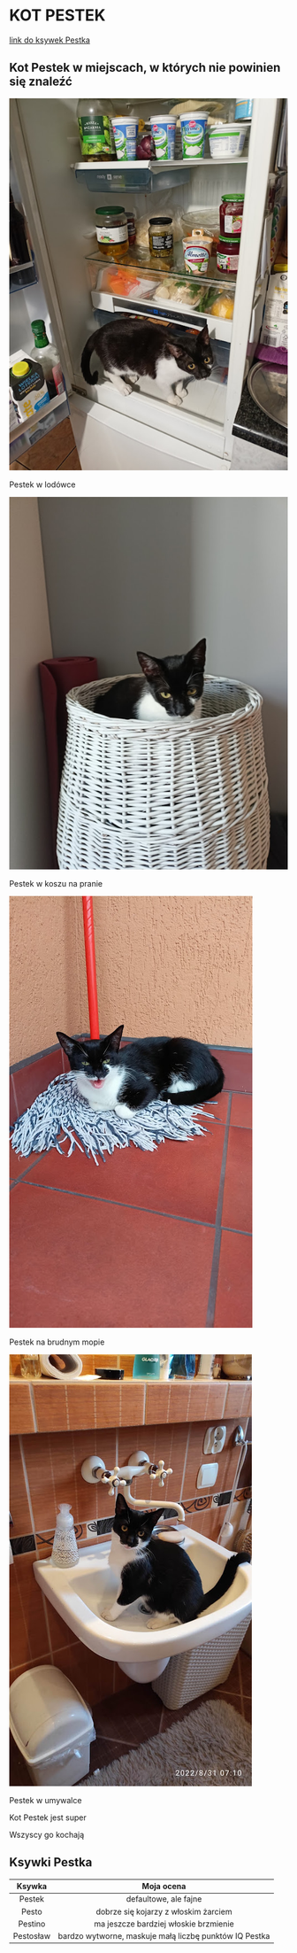 # KOT PESTEK

[link do ksywek Pestka](#ksywki-pestka)

## Kot Pestek w miejscach, w których nie powinien się znaleźć

![pestek1](pestek1.jpg)

Pestek w lodówce

![pestek2](pestek2.jpg)

Pestek w koszu na pranie

![pestek3](pestek3.jpg)

Pestek na brudnym mopie

![pestek4](pestek4.jpg)

Pestek w umywalce

Kot Pestek jest super

Wszyscy go kochają

## Ksywki Pestka

|Ksywka|Moja ocena|
|:----:|:----:|
|Pestek|defaultowe, ale fajne|
|Pesto|dobrze się kojarzy z włoskim żarciem|
|Pestino|ma jeszcze bardziej włoskie brzmienie|
|Pestosław|bardzo wytworne, maskuje małą liczbę punktów IQ Pestka|
